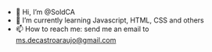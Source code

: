 - 👋 Hi, I’m @SoldCA
- 🌱 I’m currently learning Javascript, HTML, CSS and others
- 📫 How to reach me: send me an email to ms.decastroaraujo@gmail.com

<!---
SoldCA/SoldCA is a ✨ special ✨ repository because its `README.md` (this file) appears on your GitHub profile.
You can click the Preview link to take a look at your changes.
--->
